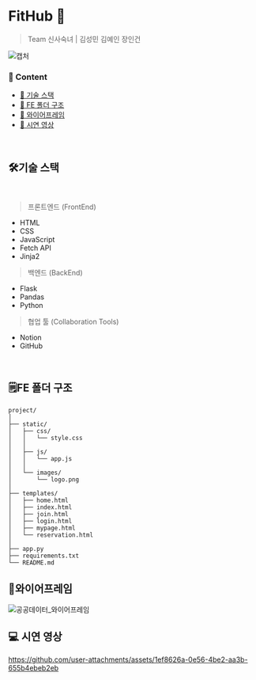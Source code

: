 # FitHub 💪

> Team 신사숙녀 |
> 김성민 김예인 장인건
> 
![캡처](https://github.com/user-attachments/assets/14a65eb9-a1ee-4e3c-a5ca-ab251925f78f)

### 📂 Content

- [🔎 기술 스택](#기술-스택)
- [🔎 FE 폴더 구조](#FE-폴더-구조)
- [🔎 와이어프레임](#와이어프레임)
- [🔎 시연 영상](#시연-영상)

<br>

## 🛠️기술 스택

<br>

> 프론트엔드 (FrontEnd)

- HTML
- CSS
- JavaScript
- Fetch API
- Jinja2

> 백엔드 (BackEnd)

- Flask
- Pandas
- Python

> 협업 툴 (Collaboration Tools)

- Notion
- GitHub

<br>

## 🗒️FE 폴더 구조

```
project/
│
├── static/
│   ├── css/
│   │   └── style.css
│   │
│   ├── js/
│   │   └── app.js
│   │
│   └── images/
│       └── logo.png
│
├── templates/
│   ├── home.html
│   ├── index.html
│   ├── join.html
│   ├── login.html
│   ├── mypage.html
│   └── reservation.html
│
├── app.py
├── requirements.txt
└── README.md
```


## 💎와이어프레임

![공공데이터_와이어프레임](https://github.com/user-attachments/assets/f1567a1f-c0a9-4651-a3fd-94fa14608441)


## 💻 시연 영상

https://github.com/user-attachments/assets/1ef8626a-0e56-4be2-aa3b-655b4ebeb2eb


<br>
<br>
